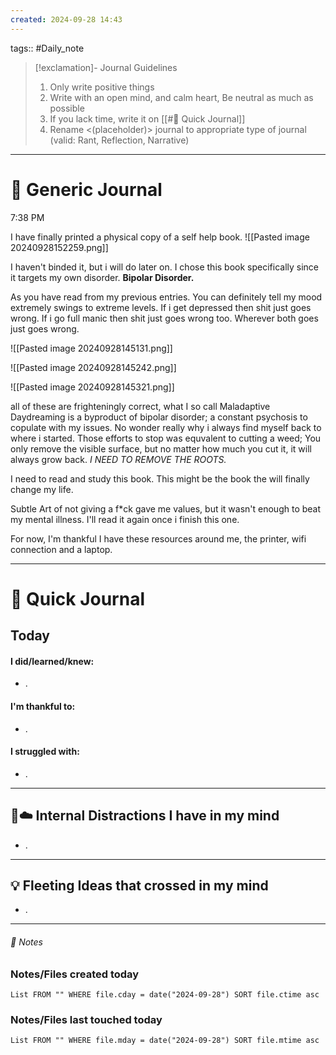 ```yaml
---
created: 2024-09-28 14:43
---
```

tags:: #Daily_note

>[!exclamation]- Journal Guidelines
>1. Only write positive things
>2. Write with an open mind, and calm heart, Be neutral as much as possible
>3. If you lack time, write it on [[#📝 Quick Journal]]
>4. Rename <(placeholder)> journal to appropriate type of journal (valid: Rant, Reflection, Narrative)




---
#  📝 Generic Journal

7:38 PM

I have finally printed a physical copy of a self help book.
![[Pasted image 20240928152259.png]]

I haven't binded it, but i will do later on.
I chose this book specifically since it targets my own disorder. **Bipolar Disorder.**

As you have read from my previous entries. You can definitely tell my mood extremely swings to extreme levels. If i get depressed then shit just goes wrong. If i go full manic then shit just goes wrong too. Wherever both goes just goes wrong.

![[Pasted image 20240928145131.png]]

![[Pasted image 20240928145242.png]]

![[Pasted image 20240928145321.png]]

all of these are frighteningly correct, what I so call Maladaptive Daydreaming is a byproduct of bipolar disorder; a constant psychosis to copulate with my issues. No wonder really why i always find myself back to  where i started. Those efforts to stop was equvalent to cutting a weed; You only remove the visible surface, but no matter how much you cut it, it will always grow back. *I NEED TO REMOVE THE ROOTS.*

I need to read and study this book. This might be the book the will finally change my life.

Subtle Art of not giving a f*ck gave me values, but it wasn't enough to beat my mental illness. I'll read it again once i finish this one.

For now, I'm thankful I have these resources around me, the printer, wifi connection and a laptop.





---
# 📝 Quick Journal

## Today
#### I did/learned/knew:
- .
#### I'm thankful to:
- .
#### I struggled with:
- .

---

## 🧠☁️ Internal Distractions I have in my mind
- .

---

## 💡 Fleeting Ideas that crossed in my mind
- .

---
###### 📝 Notes

### Notes/Files created today
```dataview
List FROM "" WHERE file.cday = date("2024-09-28") SORT file.ctime asc
```
### Notes/Files last touched today
```dataview
List FROM "" WHERE file.mday = date("2024-09-28") SORT file.mtime asc
```
